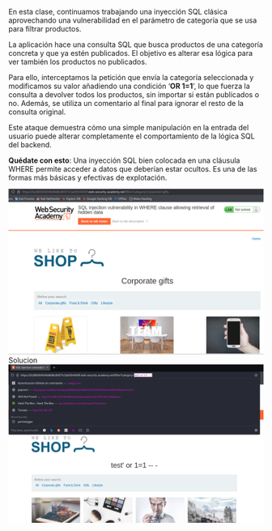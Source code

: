 En esta clase, continuamos trabajando una inyección SQL clásica aprovechando una vulnerabilidad en el parámetro de categoría que se usa para filtrar productos.

La aplicación hace una consulta SQL que busca productos de una categoría concreta y que ya estén publicados. El objetivo es alterar esa lógica para ver también los productos no publicados.

Para ello, interceptamos la petición que envía la categoría seleccionada y modificamos su valor añadiendo una condición ‘**OR 1=1**‘, lo que fuerza la consulta a devolver todos los productos, sin importar si están publicados o no. Además, se utiliza un comentario al final para ignorar el resto de la consulta original.

Este ataque demuestra cómo una simple manipulación en la entrada del usuario puede alterar completamente el comportamiento de la lógica SQL del backend.

**Quédate con esto**: Una inyección SQL bien colocada en una cláusula WHERE permite acceder a datos que deberían estar ocultos. Es una de las formas más básicas y efectivas de explotación.

![Pasted_image_20250701142912.png](Imagenes/Pasted_image_20250701142912.png)
Solucion
![Pasted_image_20250701143553.png](Imagenes/Pasted_image_20250701143553.png)
